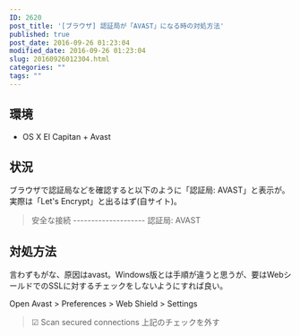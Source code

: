 ```yaml
---
ID: 2620
post_title: '[ブラウザ] 認証局が「AVAST」になる時の対処方法'
published: true
post_date: 2016-09-26 01:23:04
modified_date: 2016-09-26 01:23:04
slug: 20160926012304.html
categories: ""
tags: ""
---
```

<!--more-->
## 環境
* OS X El Capitan + Avast

## 状況
ブラウザで認証局などを確認すると以下のように「認証局: AVAST」と表示が。実際は「Let's Encrypt」と出るはず(自サイト)。

<blockquote>安全な接続
--------------------
認証局: AVAST</blockquote>


## 対処方法
言わずもがな、原因はavast。Windows版とは手順が違うと思うが、要はWebシールドでのSSLに対するチェックをしないようにすれば良い。

Open Avast > Preferences > Web Shield > Settings
> ☑ Scan secured connections
上記のチェックを外す